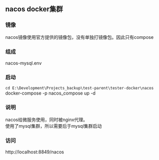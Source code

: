 ## nacos docker集群

### 镜像
nacos镜像使用官方提供的镜像包，没有单独打镜像包。因此只有compose


### 组成
nacos-mysql.env

### 启动
`cd E:\Development\Projects_backup\test-parent\tester-docker\nacos`  
docker-compose -p nacos_compose up -d


### 说明
nacos给微服务使用，同时被nginx代理。  
使用了mysql集群，所以需要后于mysql集群启动


### 访问
http://localhost:8849/nacos





